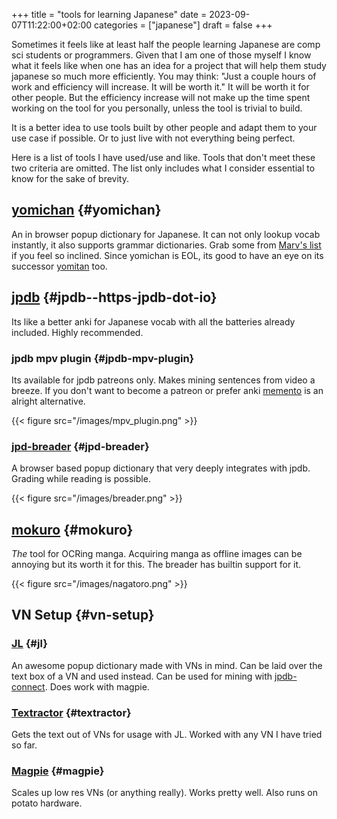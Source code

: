 +++
title = "tools for learning Japanese"
date = 2023-09-07T11:22:00+02:00
categories = ["japanese"]
draft = false
+++

Sometimes it feels like at least half the people learning Japanese are comp sci students or
programmers.
Given that I am one of those myself I know what it feels like when one has an idea for a project
that will help them study japanese so much more efficiently.
You may think: "Just a couple hours of work and efficiency will increase. It will be worth it."
It will be worth it for other people. But the efficiency increase will not make
up the time spent working on the tool for you personally, unless the tool is trivial to build.

It is a better idea to use tools built by other people and adapt them to your use case if possible.
Or to just live with not everything being perfect.

Here is a list of tools I have used/use and like. Tools that don't meet these two criteria are omitted.
The list only includes what I consider essential to know for the sake of brevity.


## [yomichan](https://addons.mozilla.org/en-US/firefox/addon/yomichan/) {#yomichan}

An in browser popup dictionary for Japanese.
It can not only lookup vocab instantly, it also supports grammar dictionaries.
Grab some from [Marv's list](https://github.com/MarvNC/yomichan-dictionaries/) if you feel so inclined.
Since yomichan is EOL, its good to have an eye on its successor [yomitan](https://github.com/themoeway/yomitan) too.


## [jpdb](https:jpdb.io) {#jpdb--https-jpdb-dot-io}

Its like a better anki for Japanese vocab with all the batteries already included. Highly recommended.


### jpdb mpv plugin {#jpdb-mpv-plugin}

Its available for jpdb patreons only. Makes mining sentences from video a breeze.
If you don't want to become a patreon or prefer anki [memento](https://ripose-jp.github.io/Memento/) is an alright alternative.

{{< figure src="/images/mpv_plugin.png" >}}


### [jpd-breader](https://github.com/max-kamps/jpdb-browser-reader) {#jpd-breader}

A browser based popup dictionary that very deeply integrates with jpdb.
Grading while reading is possible.

{{< figure src="/images/breader.png" >}}


## [mokuro](https://github.com/kha-white/mokuro) {#mokuro}

_The_ tool for OCRing manga. Acquiring manga as offline images can be annoying but its worth it for this.
The breader has builtin support for it.

{{< figure src="/images/nagatoro.png" >}}


## VN Setup {#vn-setup}


### [JL](https://github.com/rampaa/JL) {#jl}

An awesome popup dictionary made with VNs in mind. Can be laid over the text box of a VN and used instead. Can be used for mining with [jpdb-connect](https://github.com/kampffrosch94/jpdb-connect).
Does work with magpie.


### [Textractor](https://github.com/Artikash/Textractor) {#textractor}

Gets the text out of VNs for usage with JL. Worked with any VN I have tried so far.


### [Magpie](https://github.com/Blinue/Magpie/blob/main/README_EN.md) {#magpie}

Scales up low res VNs (or anything really). Works pretty well. Also runs on potato hardware.

